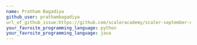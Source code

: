 ```yaml
---
name: Pratham Bagadiya
github_user: prathambagadiya
url_of_github_issue:https://github.com/scaleracademy/scaler-september-open-source-challenge/issues/261
your_favroite_programming_language: python
your_favroite_programming_language: java
---
```

